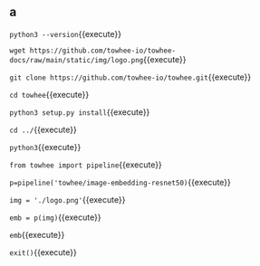 ## a

`python3 --version`{{execute}}

`wget https://github.com/towhee-io/towhee-docs/raw/main/static/img/logo.png`{{execute}}

`git clone https://github.com/towhee-io/towhee.git`{{execute}}

`cd towhee`{{execute}}

`python3 setup.py install`{{execute}}

`cd ../`{{execute}}

`python3`{{execute}}

`from towhee import pipeline`{{execute}}

`p=pipeline('towhee/image-embedding-resnet50)`{{execute}}

`img = './logo.png'`{{execute}}

`emb = p(img)`{{execute}}

`emb`{{execute}}

`exit()`{{execute}}

